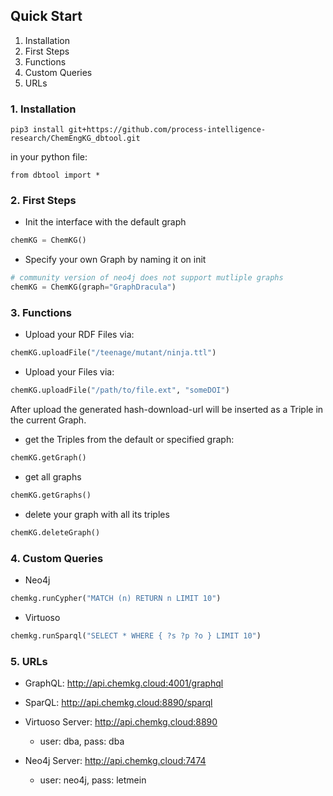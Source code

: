 ## Quick Start


1. Installation
2. First Steps
3. Functions
4. Custom Queries
5. URLs

### 1. Installation

`pip3 install git+https://github.com/process-intelligence-research/ChemEngKG_dbtool.git`

in your python file:

```from dbtool import *```

### 2. First Steps

- Init the interface with the default graph

```python
chemKG = ChemKG()
```

- Specify your own Graph by naming it on init


```python
# community version of neo4j does not support mutliple graphs
chemKG = ChemKG(graph="GraphDracula")
```


### 3. Functions 

- Upload your RDF Files via:

```python
chemKG.uploadFile("/teenage/mutant/ninja.ttl")
```


- Upload your Files via:

```python
chemKG.uploadFile("/path/to/file.ext", "someDOI")
```

After upload the generated hash-download-url will be inserted as a Triple in the current Graph.

- get the Triples from the default or specified graph:
  
```python
chemKG.getGraph()
```

- get all graphs

```python
chemKG.getGraphs()
```

- delete your graph with all its triples 

```python
chemKG.deleteGraph()
```


### 4. Custom Queries

- Neo4j

```python
chemkg.runCypher("MATCH (n) RETURN n LIMIT 10")
```


- Virtuoso

```python
chemkg.runSparql("SELECT * WHERE { ?s ?p ?o } LIMIT 10")
```

### 5. URLs 

- GraphQL: http://api.chemkg.cloud:4001/graphql
- SparQL: http://api.chemkg.cloud:8890/sparql

- Virtuoso Server: http://api.chemkg.cloud:8890
  - user: dba, pass: dba

- Neo4j Server: http://api.chemkg.cloud:7474
  - user: neo4j, pass: letmein